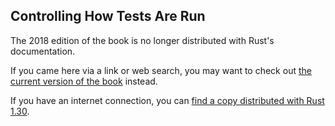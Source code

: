## Controlling How Tests Are Run

The 2018 edition of the book is no longer distributed with Rust's documentation.

If you came here via a link or web search, you may want to check out [the current version of the book](../ch11-02-running-tests.html) instead.

If you have an internet connection, you can [find a copy distributed with Rust 1.30](https://doc.rust-lang.org/1.30.0/book/2018-edition/ch11-02-running-tests.html).